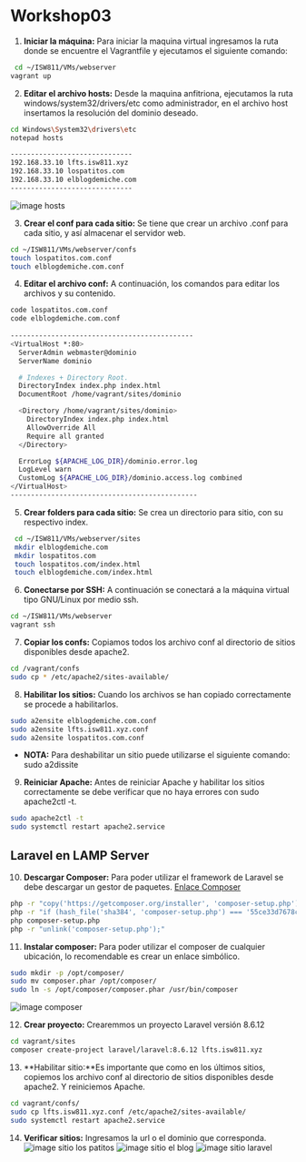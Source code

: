# Workshop03
1. **Iniciar la máquina:** Para iniciar la maquina virtual ingresamos la ruta donde se encuentre el Vagrantfile y ejecutamos el siguiente comando:
```bash
 cd ~/ISW811/VMs/webserver
vagrant up 
```
2. **Editar el archivo hosts:** Desde la maquina anfitriona, ejecutamos la ruta windows/system32/drivers/etc como administrador, en el archivo host insertamos la resolución del dominio deseado.
```bash
cd Windows\System32\drivers\etc
notepad hosts

------------------------------
192.168.33.10 lfts.isw811.xyz
192.168.33.10 lospatitos.com
192.168.33.10 elblogdemiche.com
------------------------------
```
![image hosts](./images/archivo%20hosts.png "archivo hosts")

3. **Crear el conf para cada sitio:** Se tiene que crear un archivo .conf para cada sitio, y así almacenar el servidor web.
```bash
cd ~/ISW811/VMs/webserver/confs
touch lospatitos.com.conf
touch elblogdemiche.com.conf
```
4. **Editar el archivo conf:** A continuación, los comandos para editar los archivos y su contenido. 
```bash  
code lospatitos.com.conf
code elblogdemiche.com.conf
 
---------------------------------------------
<VirtualHost *:80>
  ServerAdmin webmaster@dominio
  ServerName dominio

  # Indexes + Directory Root.
  DirectoryIndex index.php index.html
  DocumentRoot /home/vagrant/sites/dominio

  <Directory /home/vagrant/sites/dominio>
    DirectoryIndex index.php index.html
    AllowOverride All
    Require all granted
  </Directory>

  ErrorLog ${APACHE_LOG_DIR}/dominio.error.log
  LogLevel warn
  CustomLog ${APACHE_LOG_DIR}/dominio.access.log combined
</VirtualHost>
----------------------------------------------
```
5. **Crear folders para cada sitio:** Se crea un directorio para sitio, con su respectivo index.
```bash  
 cd ~/ISW811/VMs/webserver/sites
 mkdir elblogdemiche.com
 mkdir lospatitos.com
 touch lospatitos.com/index.html
 touch elblogdemiche.com/index.html
```
6. **Conectarse por SSH:** A continuación se conectará a la máquina virtual tipo GNU/Linux por medio ssh. 
```bash  
cd ~/ISW811/VMs/webserver
vagrant ssh 
```
7. **Copiar los confs:** Copiamos todos los archivo conf al directorio de sitios disponibles desde apache2.
```bash  
cd /vagrant/confs
sudo cp * /etc/apache2/sites-available/
```
8. **Habilitar los sitios:** Cuando los archivos se han copiado correctamente se procede a habilitarlos. 
```bash  
sudo a2ensite elblogdemiche.com.conf
sudo a2ensite lfts.isw811.xyz.conf
sudo a2ensite lospatitos.com.conf
```
  * **NOTA:** Para deshabilitar un sitio puede utilizarse el siguiente comando: sudo a2dissite
9. **Reiniciar Apache:** Antes de reiniciar Apache y habilitar los sitios correctamente se debe verificar que no haya errores con sudo apache2ctl -t. 
```bash  
sudo apache2ctl -t
sudo systemctl restart apache2.service
```

## Laravel en LAMP Server
10. **Descargar Composer:** Para poder utilizar el framework de Laravel se debe descargar un gestor de paquetes. 
[Enlace Composer](https://getcomposer.org/ "Descargar Composer") 
```bash  
php -r "copy('https://getcomposer.org/installer', 'composer-setup.php');"
php -r "if (hash_file('sha384', 'composer-setup.php') === '55ce33d7678c5a611085589f1f3ddf8b3c52d662cd01d4ba75c0ee0459970c2200a51f492d557530c71c15d8dba01eae') { echo 'Installer verified'; } else { echo 'Installer corrupt'; unlink('composer-setup.php'); } echo PHP_EOL;"
php composer-setup.php
php -r "unlink('composer-setup.php');"
```
11. **Instalar composer:** Para poder utilizar el composer de cualquier ubicación, lo recomendable es crear un enlace simbólico. 
```bash  
sudo mkdir -p /opt/composer/
sudo mv composer.phar /opt/composer/
sudo ln -s /opt/composer/composer.phar /usr/bin/composer
```
![image composer](./images/composer.png "composer")

12. **Crear proyecto:** Crearemmos un proyecto Laravel versión 8.6.12
```bash  
cd vagrant/sites
composer create-project laravel/laravel:8.6.12 lfts.isw811.xyz
```

13. **Habilitar sitio:**Es importante que como en los últimos sitios, copiemos los archivo conf al directorio de sitios disponibles desde apache2. Y reiniciemos Apache. 
```bash  
cd vagrant/confs/
sudo cp lfts.isw811.xyz.conf /etc/apache2/sites-available/
sudo systemctl restart apache2.service
```
14. **Verificar sitios:** Ingresamos la url o el dominio que corresponda. 
![image sitio los patitos](./images/lospatitos.com.png "Sitio los patitos")
![image sitio el blog](./images/elblog.png "Sitio el blog")
![image sitio laravel](./images/laravel.png "Sitio laravel")